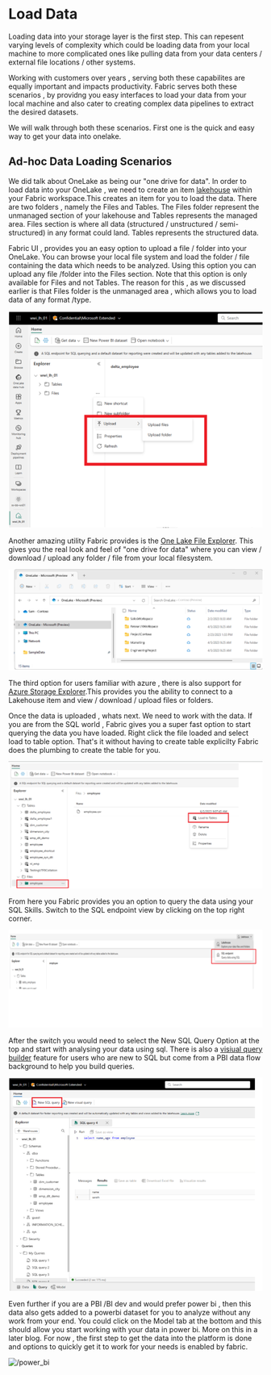 # Load Data

Loading data into your storage layer is the first step.  This can repesent varying levels of complexity which could be loading data from your local machine to more complicated ones like pulling data from your data centers / external file locations / other systems. </br>

Working with customers over years , serving both these capabilites are equally important and impacts productivity. Fabric serves both these scenarios , by providng you easy interfaces to load your data from your local machine and also cater to creating complex data pipelines to extract the desired datasets. </br>

We will walk through both these scenarios. First one is the quick and easy way to get your data into onelake. </br>

## Ad-hoc Data Loading Scenarios
We did talk about OneLake as being our "one drive for data". In order to load data into your OneLake , we need to create an item [lakehouse](https://learn.microsoft.com/en-us/fabric/data-engineering/lakehouse-overview) within your Fabric workspace.This creates an item for you to load the data. There are two folders , namely the Files and Tables. The Files folder represent the unmanaged section of your lakehouse and Tables represents the managed area. Files section is where all data (structured / unstructured / semi-structured) in any format could land. Tables represents the structured data.</br>

Fabric UI , provides you an easy option to upload a file / folder into your OneLake. You can browse your local file system and load the folder / file containing the data which needs to be analyzed. Using this option you can upload any file /folder into the Files section. Note that this option is only available for Files and not Tables. The reason for this , as we discussed earlier is that Files folder is the unmanaged area , which allows you to load data of any format /type.

![upload_data](/images/load-easy.png)

Another amazing utility Fabric provides is the [One Lake File Explorer](https://learn.microsoft.com/en-us/fabric/onelake/onelake-file-explorer). This gives you the real look and feel of "one drive for data" where you can view / download / upload any folder / file from your local filesystem.  

![one_lake_file_explorer](/images/onelake-file-explorer.png) 

The third option for users familiar with azure , there is also support for [Azure Storage Explorer](https://learn.microsoft.com/en-us/fabric/onelake/onelake-azure-storage-explorer).This provides you the ability to connect to a Lakehouse item and view / download / upload files or folders. 

Once the data is uploaded , whats next. We need to work with the data.  If you are from the SQL world , Fabric gives you a super fast option to start querying the data you have loaded. Right click the file loaded and select load to table option. That's it without having to create table explicilty Fabric does the plumbing to create the table for you.


![load_to_table](/images/load_to_table.png)

From here you Fabric provides you an option to query the data using your SQL Skills. Switch to the SQL endpoint view by clicking on the top right corner.

![sql_endpoint](/images/sql_endpoint.png)

After the switch you would need to select the New SQL Query Option at the top and start with analysing your data using sql. There is also a [visiual query builder](https://learn.microsoft.com/en-us/fabric/data-warehouse/visual-query-editor) feature for users who are new to SQL but come from a PBI data flow background to help you build queries.

![sql_query](/images/sql_query.png)

Even further if you are a PBI /BI dev and would prefer power bi , then this data also gets added to a powerbi dataset for you to analyze without any work from your end. You could click on the Model tab at the bottom and this should allow you start working with your data in power bi. More on this in a later blog. For now , the first step to get the data into the platform is done and options to quickly get it to work for your needs is enabled by fabric.

![/power_bi](images/pbi.png)
